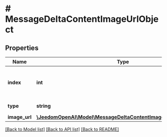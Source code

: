 # # MessageDeltaContentImageUrlObject

## Properties

Name | Type | Description | Notes
------------ | ------------- | ------------- | -------------
**index** | **int** | The index of the content part in the message. |
**type** | **string** | Always &#x60;image_url&#x60;. |
**image_url** | [**\JeedomOpenAI\Model\MessageDeltaContentImageUrlObjectImageUrl**](MessageDeltaContentImageUrlObjectImageUrl.md) |  | [optional]

[[Back to Model list]](../../README.md#models) [[Back to API list]](../../README.md#endpoints) [[Back to README]](../../README.md)
